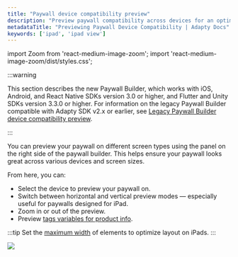 ```yaml
---
title: "Paywall device compatibility preview"
description: "Preview paywall compatibility across devices for an optimized experience."
metadataTitle: "Previewing Paywall Device Compatibility | Adapty Docs"
keywords: ['ipad', 'ipad view']
---
```


import Zoom from 'react-medium-image-zoom';
import 'react-medium-image-zoom/dist/styles.css';

:::warning

This section describes the new Paywall Builder, which works with iOS, Android, and React Native SDKs version 3.0 or higher, and Flutter and Unity SDKs version 3.3.0 or higher. For information on the legacy Paywall Builder compatible with Adapty SDK v2.x or earlier, see [Legacy Paywall Builder device compatibility preview](paywall-layout-and-products-legacy#device-compatibility-preview).

:::


You can preview your paywall on different screen types using the panel on the right side of the paywall builder. This helps ensure your paywall looks great across various devices and screen sizes.

From here, you can:
- Select the device to preview your paywall on.
- Switch between horizontal and vertical preview modes — especially useful for paywalls designed for iPad.
- Zoom in or out of the preview.
- Preview [tags variables for product info](https://adapty.io/docs/paywall-builder-tag-variables#how-to-use-tag-variables).

:::tip
Set the [maximum width](https://adapty.io/docs/paywall-layout-and-products#content-layout) of elements to optimize layout on iPads.
:::

<Zoom>
  <img src={require('./img/paywall-preview.gif').default}
  style={{
    border: '1px solid #727272', /* border width and color */
    width: '700px', /* image width */
    display: 'block', /* for alignment */
    margin: '0 auto' /* center alignment */
  }}
/>
</Zoom>

